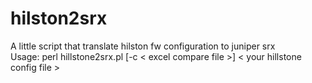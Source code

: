 # hilston2srx
A little script that translate hilston fw configuration to juniper srx \
Usage: perl hillstone2srx.pl [-c < excel compare file >] < your hillstone config file >
